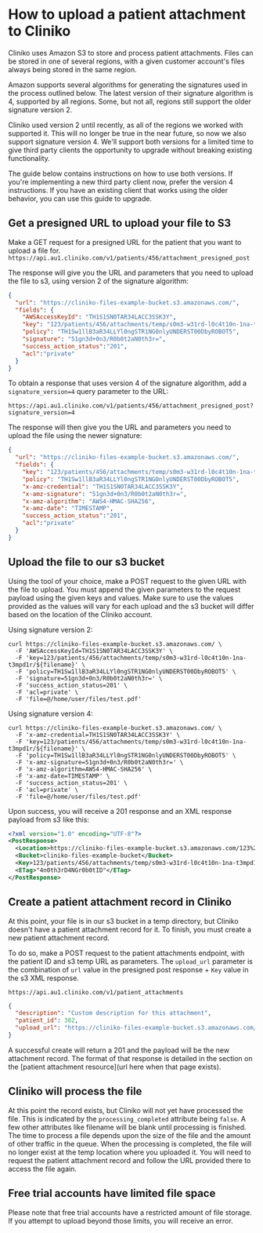 # How to upload a patient attachment to Cliniko

Cliniko uses Amazon S3 to store and process patient attachments. Files can be
stored in one of several regions, with a given customer account's files always
being stored in the same region.

Amazon supports several algorithms for generating the signatures used in the
process outlined below. The latest version of their signature algorithm is 4,
supported by all regions. Some, but not all, regions still support the older
signature version 2.

Cliniko used version 2 until recently, as all of the regions we worked with
supported it. This will no longer be true in the near future, so now we also
support signature version 4. We'll support both versions for a limited time to
give third party clients the opportunity to upgrade without breaking existing
functionality.

The guide below contains instructions on how to use both versions. If you're
implementing a new third party client now, prefer the version 4 instructions. If
you have an existing client that works using the older behavior, you can use
this guide to upgrade.

## Get a presigned URL to upload your file to S3

Make a GET request for a presigned URL for the patient that you want to upload a file for.
`https://api.au1.cliniko.com/v1/patients/456/attachment_presigned_post`


The response will give you the URL and parameters that you need to upload the
file to s3, using version 2 of the signature algorithm:
```json
{
  "url": "https://cliniko-files-example-bucket.s3.amazonaws.com/",
  "fields": {
    "AWSAccessKeyId": "TH1S1SN0TAR34LACC3SSK3Y",
    "key": "123/patients/456/attachments/temp/s0m3-w31rd-l0c4t10n-1na-t3mpd1r/${filename}",
    "policy": "TH1Sw1llB3aR34LLYl0ngSTR1NG0nlyUNDERST00DbyROBOT5",
    "signature": "51gn3d+0n3/R0b0t2aN0th3r=",
    "success_action_status":"201",
    "acl":"private"
  }
}
```
To obtain a response that uses version 4 of the signature algorithm, add a
`signature_version=4` query parameter to the URL:

`https://api.au1.cliniko.com/v1/patients/456/attachment_presigned_post?signature_version=4`

The response will then give you the URL and parameters you need to upload the
file using the newer signature:
```json
{
  "url": "https://cliniko-files-example-bucket.s3.amazonaws.com/",
  "fields": {
    "key": "123/patients/456/attachments/temp/s0m3-w31rd-l0c4t10n-1na-t3mpd1r/${filename}",
    "policy": "TH1Sw1llB3aR34LLYl0ngSTR1NG0nlyUNDERST00DbyROBOT5",
    "x-amz-credential": "TH1S1SN0TAR34LACC3SSK3Y",
    "x-amz-signature": "51gn3d+0n3/R0b0t2aN0th3r=",
    "x-amz-algorithm": "AWS4-HMAC-SHA256",
    "x-amz-date": "TIMESTAMP",
    "success_action_status":"201",
    "acl":"private"
  }
}
```

## Upload the file to our s3 bucket

Using the tool of your choice, make a POST request to the given URL with the
file to upload. You must append the given parameters to the request payload
using the given keys and values. Make sure to use the values provided as the
values will vary for each upload and the s3 bucket will differ based on the
location of the Cliniko account.

Using signature version 2:

```
curl https://cliniko-files-example-bucket.s3.amazonaws.com/ \
  -F 'AWSAccessKeyId=TH1S1SN0TAR34LACC3SSK3Y' \
  -F 'key=123/patients/456/attachments/temp/s0m3-w31rd-l0c4t10n-1na-t3mpd1r/${filename}' \
  -F 'policy=TH1Sw1llB3aR34LLYl0ngSTR1NG0nlyUNDERST00DbyROBOT5' \
  -F 'signature=51gn3d+0n3/R0b0t2aN0th3r=' \
  -F 'success_action_status=201' \
  -F 'acl=private' \
  -F 'file=@/home/user/files/test.pdf'
```

Using signature version 4:

```
curl https://cliniko-files-example-bucket.s3.amazonaws.com/ \
  -F 'x-amz-credential=TH1S1SN0TAR34LACC3SSK3Y' \
  -F 'key=123/patients/456/attachments/temp/s0m3-w31rd-l0c4t10n-1na-t3mpd1r/${filename}' \
  -F 'policy=TH1Sw1llB3aR34LLYl0ngSTR1NG0nlyUNDERST00DbyROBOT5' \
  -F 'x-amz-signature=51gn3d+0n3/R0b0t2aN0th3r=' \
  -F 'x-amz-algorithm=AWS4-HMAC-SHA256' \
  -F 'x-amz-date=TIMESTAMP' \
  -F 'success_action_status=201' \
  -F 'acl=private' \
  -F 'file=@/home/user/files/test.pdf'
```

Upon success, you will receive a 201 response and an XML response payload from s3 like this:
```xml
<?xml version="1.0" encoding="UTF-8"?>
<PostResponse>
  <Location>https://cliniko-files-example-bucket.s3.amazonaws.com/123%2Fpatients%2F456%2Fattachments%2Ftemp%2Fs0m3-w31rd-l0c4t10n-1na-t3mpd1r%2Fthe-name-of-the-file.txt</Location>
  <Bucket>cliniko-files-example-bucket</Bucket>
  <Key>123/patients/456/attachments/temp/s0m3-w31rd-l0c4t10n-1na-t3mpd1r/the-name-of-the-file.txt</Key>
  <ETag>"4n0th3rD4NGr0b0tID"</ETag>
</PostResponse>
```

## Create a patient attachment record in Cliniko

At this point, your file is in our s3 bucket in a temp directory, but Cliniko
doesn't have a patient attachment record for it. To finish, you must create a
new patient attachment record.

To do so, make a POST request to the patient attachments endpoint, with the
patient ID and s3 temp URL as parameters. The `upload_url` parameter is the
combination of `url` value in the presigned post response + `Key` value in the
s3 XML response.

`https://api.au1.cliniko.com/v1/patient_attachments`
```json
{
  "description": "Custom description for this attachment",
  "patient_id": 382,
  "upload_url": "https://cliniko-files-example-bucket.s3.amazonaws.com/123/patients/456/attachments/temp/s0m3-w31rd-l0c4t10n-1na-t3mpd1r/the-name-of-the-file.txt"
}
```

A successful create will return a 201 and the payload will be the new attachment
record. The format of that response is detailed in the section on the [patient
attachment resource](url here when that page exists).

## Cliniko will process the file

At this point the record exists, but Cliniko will not yet have processed the
file. This is indicated by the `processing_completed` attribute being `false`. A
few other attributes like filename will be blank until processing is
finished. The time to process a file depends upon the size of the file and the
amount of other traffic in the queue. When the processing is completed, the file
will no longer exist at the temp location where you uploaded it. You will need
to request the patient attachment record and follow the URL provided there to
access the file again.

## Free trial accounts have limited file space

Please note that free trial accounts have a restricted amount of file
storage. If you attempt to upload beyond those limits, you will receive an
error.
